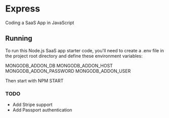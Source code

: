 # Express
 Coding a SaaS App in JavaScript
 
 ## Running
 
To run this Node.js SaaS app starter code, you'll need to create a .env file in the project root directory and define these environment variables:

MONGODB_ADDON_DB
MONGODB_ADDON_HOST
MONGODB_ADDON_PASSWORD
MONGODB_ADDON_USER

Then start with NPM START

### TODO

- Add Stripe support
- Add Passport authentication
